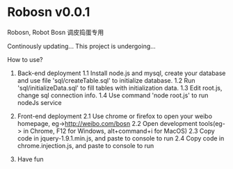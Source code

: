Robosn v0.0.1
======

Robosn, Robot Bosn 调皮捣蛋专用

Continously updating...
This project is undergoing...


How to use?

1. Back-end deployment
  1.1 Install node.js and mysql, create your database and use file 'sql/createTable.sql' to initialize database.
  1.2 Run 'sql/initializeData.sql' to fill tables with initialization data.
  1.3 Edit root.js, change sql connection info.
  1.4 Use command 'node root.js' to run nodeJs service

2. Front-end deployment
  2.1 Use chrome or firefox to open your weibo homepage, eg->http://weibo.com/bosn
  2.2 Open development tools(eg-> in Chrome, F12 for Windows, alt+command+i for MacOS)
  2.3 Copy code in jquery-1.9.1.min.js, and paste to console to run
  2.4 Copy code in chrome.injection.js, and paste to console to run

3. Have fun

